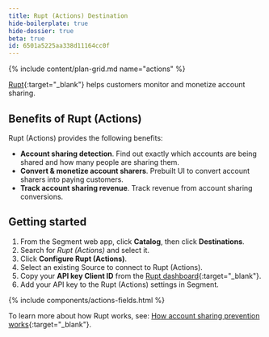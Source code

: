 ```yaml
---
title: Rupt (Actions) Destination
hide-boilerplate: true
hide-dossier: true
beta: true
id: 6501a5225aa338d11164cc0f
---
```


{% include content/plan-grid.md name="actions" %}

[Rupt](https://rupt.dev?utm_source=segment.com&utm_medium=docs&utm_campaign=partners){:target="_blank"} helps customers monitor and monetize account sharing.

## Benefits of Rupt (Actions)

Rupt (Actions) provides the following benefits:

- **Account sharing detection**. Find out exactly which accounts are being shared and how many people are sharing them.
- **Convert & monetize account sharers**. Prebuilt UI to convert account sharers into paying customers.
- **Track account sharing revenue**. Track revenue from account sharing conversions.

## Getting started

1. From the Segment web app, click **Catalog**, then click **Destinations**.
2. Search for *Rupt (Actions)* and select it.
3. Click **Configure Rupt (Actions)**.
4. Select an existing Source to connect to Rupt (Actions).
5. Copy your **API key Client ID** from the [Rupt dashboard](https://dashboard.rupt.dev?utm_source=segment.com&utm_medium=docs&utm_campaign=partners){:target="_blank"}.
6. Add your API key to the Rupt (Actions) settings in Segment.

{% include components/actions-fields.html %}

To learn more about how Rupt works, see: [How account sharing prevention works](https://www.rupt.dev/docs/how-account-sharing-prevention-works?utm_source=segment.com&utm_medium=docs&utm_campaign=partners){:target="_blank"}.
